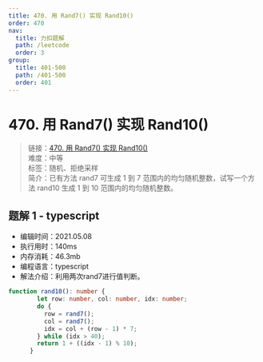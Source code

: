```yaml
---
title: 470. 用 Rand7() 实现 Rand10()
order: 470
nav:
  title: 力扣题解
  path: /leetcode
  order: 3
group:
  title: 401-500
  path: /401-500
  order: 401
---
```


# 470. 用 Rand7() 实现 Rand10()
    
> 链接：[470. 用 Rand7() 实现 Rand10()](https://leetcode-cn.com/problems/implement-rand10-using-rand7/)  
> 难度：中等  
> 标签：随机、拒绝采样  
> 简介：已有方法 rand7 可生成 1 到 7 范围内的均匀随机整数，试写一个方法 rand10 生成 1 到 10 范围内的均匀随机整数。
      
## 题解 1 - typescript
- 编辑时间：2021.05.08
- 执行用时：140ms
- 内存消耗：46.3mb
- 编程语言：typescript
- 解法介绍：利用两次rand7进行值判断。
```typescript
function rand10(): number {
        let row: number, col: number, idx: number;
        do {
          row = rand7();
          col = rand7();
          idx = col + (row - 1) * 7;
        } while (idx > 40);
        return 1 + ((idx - 1) % 10);
      }
      
```

      